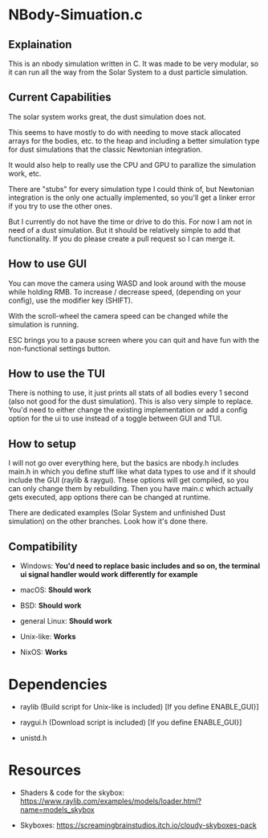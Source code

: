 # NBody-Simuation.c

## Explaination

This is an nbody simulation written in C. It was made to be very modular, so it can run all the way from the Solar System to a dust particle simulation.

## Current Capabilities

The solar system works great, the dust simulation does not. 

This seems to have mostly to do with needing to move stack allocated arrays for the bodies, etc. to the heap and including a better simulation type for dust simulations that the classic Newtonian integration. 

It would also help to really use the CPU and GPU to parallize the simulation work, etc. 

There are "stubs" for every simulation type I could think of, but Newtonian integration is the only one actually implemented, so you'll get a linker error if you try to use the other ones.

But I currently do not have the time or drive to do this. For now I am not in need of a dust simulation. But it should be relatively simple to add that functionality. If you do please create a pull request so I can merge it.

## How to use GUI

You can move the camera using WASD and look around with the mouse while holding RMB. To increase / decrease speed, (depending on your config), use the modifier key (SHIFT).

With the scroll-wheel the camera speed can be changed while the simulation is running.

ESC brings you to a pause screen where you can quit and have fun with the non-functional settings button.

## How to use the TUI

There is nothing to use, it just prints all stats of all bodies every 1 second (also not good for the dust simulation). This is also very simple to replace. You'd need to either change the existing implementation or add a config option for the ui to use instead of a toggle between GUI and TUI.

## How to setup

I will not go over everything here, but the basics are nbody.h includes main.h in which you define stuff like what data types to use and if it should include the GUI (raylib & raygui). These options will get compiled, so you can only change them by rebuilding. Then you have main.c which actually gets executed, app options there can be changed at runtime.

There are dedicated examples (Solar System and unfinished Dust simulation) on the other branches. Look how it's done there.

## Compatibility

- Windows: **You'd need to replace basic includes and so on, the terminal ui signal handler would work differently for example**

- macOS: **Should work**

- BSD: **Should work**

- general Linux: **Should work**

- Unix-like: **Works**

- NixOS: **Works**

# Dependencies

- raylib (Build script for Unix-like is included) \[If you define ENABLE_GUI}\]

- raygui.h (Download script is included) \[If you define ENABLE_GUI}\]

- unistd.h

# Resources

- Shaders & code for the skybox: https://www.raylib.com/examples/models/loader.html?name=models_skybox

- Skyboxes: https://screamingbrainstudios.itch.io/cloudy-skyboxes-pack
